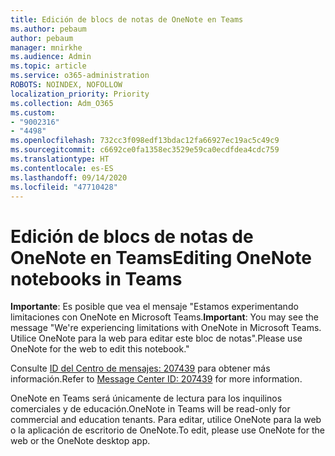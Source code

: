 ```yaml
---
title: Edición de blocs de notas de OneNote en Teams
ms.author: pebaum
author: pebaum
manager: mnirkhe
ms.audience: Admin
ms.topic: article
ms.service: o365-administration
ROBOTS: NOINDEX, NOFOLLOW
localization_priority: Priority
ms.collection: Adm_O365
ms.custom:
- "9002316"
- "4498"
ms.openlocfilehash: 732cc3f098edf13bdac12fa66927ec19ac5c49c9
ms.sourcegitcommit: c6692ce0fa1358ec3529e59ca0ecdfdea4cdc759
ms.translationtype: HT
ms.contentlocale: es-ES
ms.lasthandoff: 09/14/2020
ms.locfileid: "47710428"
---
```

# <a name="editing-onenote-notebooks-in-teams"></a><span data-ttu-id="1a7d8-102">Edición de blocs de notas de OneNote en Teams</span><span class="sxs-lookup"><span data-stu-id="1a7d8-102">Editing OneNote notebooks in Teams</span></span>

<span data-ttu-id="1a7d8-103">**Importante**: Es posible que vea el mensaje "Estamos experimentando limitaciones con OneNote en Microsoft Teams.</span><span class="sxs-lookup"><span data-stu-id="1a7d8-103">**Important**: You may see the message  "We're experiencing limitations with OneNote in Microsoft Teams.</span></span> <span data-ttu-id="1a7d8-104">Utilice OneNote para la web para editar este bloc de notas".</span><span class="sxs-lookup"><span data-stu-id="1a7d8-104">Please use OneNote for the web to edit this notebook."</span></span>  

<span data-ttu-id="1a7d8-105">Consulte [ID del Centro de mensajes: 207439](https://admin.microsoft.com/Adminportal/Home?source=applauncher#MessageCenter?id=MC207439) para obtener más información.</span><span class="sxs-lookup"><span data-stu-id="1a7d8-105">Refer to [Message Center ID: 207439](https://admin.microsoft.com/Adminportal/Home?source=applauncher#MessageCenter?id=MC207439) for more information.</span></span>

<span data-ttu-id="1a7d8-106">OneNote en Teams será únicamente de lectura para los inquilinos comerciales y de educación.</span><span class="sxs-lookup"><span data-stu-id="1a7d8-106">OneNote in Teams will be read-only for commercial and education tenants.</span></span> <span data-ttu-id="1a7d8-107">Para editar, utilice OneNote para la web o la aplicación de escritorio de OneNote.</span><span class="sxs-lookup"><span data-stu-id="1a7d8-107">To edit, please use OneNote for the web or the OneNote desktop app.</span></span>
